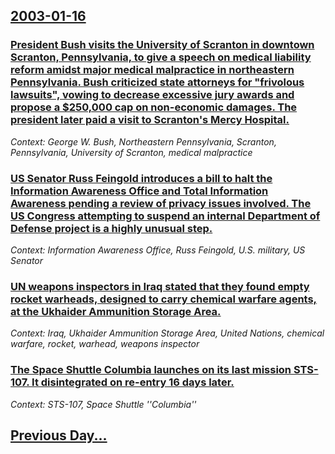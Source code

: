 ## [2003-01-16](/news/2003/01/16/index.md)

### [ President Bush visits the University of Scranton in downtown Scranton, Pennsylvania, to give a speech on medical liability reform amidst major medical malpractice in northeastern Pennsylvania. Bush criticized state attorneys for "frivolous lawsuits", vowing to decrease excessive jury awards and propose a $250,000 cap on non-economic damages. The president later paid a visit to Scranton's Mercy Hospital.](/news/2003/01/16/president-bush-visits-the-university-of-scranton-in-downtown-scranton-pennsylvania-to-give-a-speech-on-medical-liability-reform-amidst-ma.md)
_Context: George W. Bush, Northeastern Pennsylvania, Scranton, Pennsylvania, University of Scranton, medical malpractice_

### [ US Senator Russ Feingold introduces a bill to halt the Information Awareness Office and Total Information Awareness pending a review of privacy issues involved. The US Congress attempting to suspend an internal Department of Defense project is a highly unusual step.](/news/2003/01/16/us-senator-russ-feingold-introduces-a-bill-to-halt-the-information-awareness-office-and-total-information-awareness-pending-a-review-of-pri.md)
_Context: Information Awareness Office, Russ Feingold, U.S. military, US Senator_

### [ UN weapons inspectors in Iraq stated that they found empty rocket warheads, designed to carry chemical warfare agents, at the Ukhaider Ammunition Storage Area.](/news/2003/01/16/un-weapons-inspectors-in-iraq-stated-that-they-found-empty-rocket-warheads-designed-to-carry-chemical-warfare-agents-at-the-ukhaider-ammu.md)
_Context: Iraq, Ukhaider Ammunition Storage Area, United Nations, chemical warfare, rocket, warhead, weapons inspector_

### [ The Space Shuttle Columbia launches on its last mission STS-107. It disintegrated on re-entry 16 days later.](/news/2003/01/16/the-space-shuttle-columbia-launches-on-its-last-mission-sts-107-it-disintegrated-on-re-entry-16-days-later.md)
_Context: STS-107, Space Shuttle ''Columbia''_

## [Previous Day...](/news/2003/01/15/index.md)

